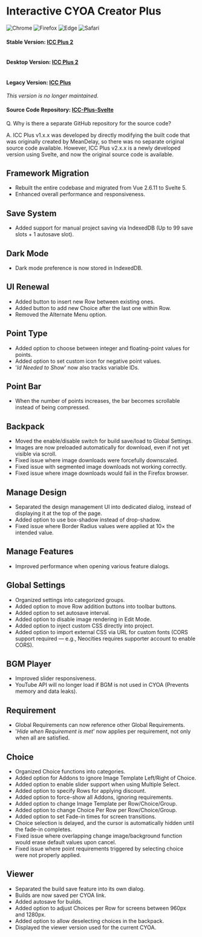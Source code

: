 # Interactive CYOA Creator Plus
![Chrome](https://img.shields.io/badge/Chrome-49%2B-blue?logo=google-chrome&logoColor=white)
![Firefox](https://img.shields.io/badge/Firefox-45%2B-orange?logo=firefox-browser&logoColor=white)
![Edge](https://custom-icon-badges.demolab.com/badge/Edge-15%2B-green?logo=edge-white&logoColor=white)
![Safari](https://img.shields.io/badge/Safari-10%2B-lightgrey?logo=safari&logoColor=white)

#### Stable Version: [ICC Plus 2](https://hikawasisters.neocities.org/ICCPlus2/)<br><br>

#### Desktop Version: [ICC Plus 2](https://github.com/wahaha303/ICCPlus-Desktop/releases/latest)<br><br>

#### Legacy Version: [ICC Plus](https://hikawasisters.neocities.org/ICCPlus/)<br>
<i>This version is no longer maintained.</i><br>

#### Source Code Repository: [ICC-Plus-Svelte](https://github.com/wahaha303/ICC-Plus-Svelte/)

Q. Why is there a separate GitHub repository for the source code?

A. ICC Plus v1.x.x was developed by directly modifying the built code that was originally created by MeanDelay, so there was no separate original source code available. However, ICC Plus v2.x.x is a newly developed version using Svelte, and now the original source code is available.

## Framework Migration
- Rebuilt the entire codebase and migrated from Vue 2.6.11 to Svelte 5.
- Enhanced overall performance and responsiveness.

## Save System
- Added support for manual project saving via IndexedDB (Up to 99 save slots + 1 autosave slot).

## Dark Mode
- Dark mode preference is now stored in IndexedDB.

## UI Renewal
- Added button to insert new Row between existing ones.
- Added button to add new Choice after the last one within Row.
- Removed the Alternate Menu option.

## Point Type
- Added option to choose between integer and floating-point values for points.
- Added option to set custom icon for negative point values.
- '<i>Id Needed to Show</i>' now also tracks variable IDs.

## Point Bar
- When the number of points increases, the bar becomes scrollable instead of being compressed.

## Backpack
- Moved the enable/disable switch for build save/load to Global Settings.
- Images are now preloaded automatically for download, even if not yet visible via scroll.
- Fixed issue where image downloads were forcefully downscaled.
- Fixed issue with segmented image downloads not working correctly.
- Fixed issue where image downloads would fail in the Firefox browser.

## Manage Design
- Separated the design management UI into dedicated dialog, instead of displaying it at the top of the page.
- Added option to use box-shadow instead of drop-shadow.
- Fixed issue where Border Radius values were applied at 10× the intended value.

## Manage Features
- Improved performance when opening various feature dialogs.

## Global Settings
- Organized settings into categorized groups.
- Added option to move Row addition buttons into toolbar buttons.
- Added option to set autosave interval.
- Added option to disable image rendering in Edit Mode.
- Added option to inject custom CSS directly into project.
- Added option to import external CSS via URL for custom fonts (CORS support required — e.g., Neocities requires supporter account to enable CORS).

## BGM Player
- Improved slider responsiveness.
- YouTube API will no longer load if BGM is not used in CYOA (Prevents memory and data leaks).

## Requirement
- Global Requirements can now reference other Global Requirements.
- '<i>Hide when Requirement is met</i>' now applies per requirement, not only when all are satisfied.

## Choice
- Organized Choice functions into categories.
- Added option for Addons to ignore Image Template Left/Right of Choice.
- Added option to enable slider support when using Multiple Select.
- Added option to specify Rows for applying discount.
- Added option to force-show all Addons, ignoring requirements.
- Added option to change Image Template per Row/Choice/Group.
- Added option to change Choice Per Row per Row/Choice/Group.
- Added option to set Fade-in times for screen transitions.
- Choice selection is delayed, and the cursor is automatically hidden until the fade-in completes.
- Fixed issue where overlapping change image/background function would erase default values upon cancel.
- Fixed issue where point requirements triggered by selecting choice were not properly applied.

## Viewer
- Separated the build save feature into its own dialog.
- Builds are now saved per CYOA link.
- Added autosave for builds.
- Added option to adjust Choices per Row for screens between 960px and 1280px.
- Added option to allow deselecting choices in the backpack.
- Displayed the viewer version used for the current CYOA.
 